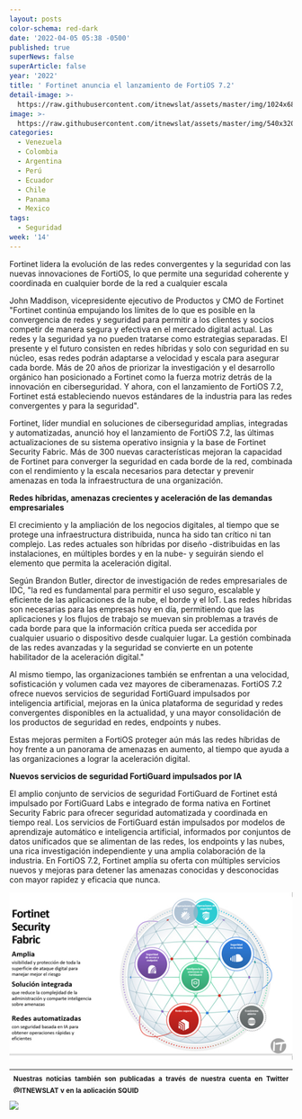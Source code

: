 ```yaml
---
layout: posts
color-schema: red-dark
date: '2022-04-05 05:38 -0500'
published: true
superNews: false
superArticle: false
year: '2022'
title: ' Fortinet anuncia el lanzamiento de FortiOS 7.2'
detail-image: >-
  https://raw.githubusercontent.com/itnewslat/assets/master/img/1024x680/fortinet-security-fabric-g.jpg
image: >-
  https://raw.githubusercontent.com/itnewslat/assets/master/img/540x320/fortinet-security-fabric-p.jpg
categories:
  - Venezuela
  - Colombia
  - Argentina
  - Perú
  - Ecuador
  - Chile
  - Panama
  - Mexico
tags:
  - Seguridad
week: '14'
---
```

Fortinet lidera la evolución de las redes convergentes y la seguridad con las nuevas innovaciones de FortiOS, lo que permite una seguridad coherente y coordinada en cualquier borde de la red a cualquier escala

John Maddison, vicepresidente ejecutivo de Productos y CMO de Fortinet
"Fortinet continúa empujando los límites de lo que es posible en la convergencia de redes y seguridad para permitir a los clientes y socios competir de manera segura y efectiva en el mercado digital actual. Las redes y la seguridad ya no pueden tratarse como estrategias separadas. El presente y el futuro consisten en redes híbridas y solo con seguridad en su núcleo, esas redes podrán adaptarse a velocidad y escala para asegurar cada borde. Más de 20 años de priorizar la investigación y el desarrollo orgánico han posicionado a Fortinet como la fuerza motriz detrás de la innovación en ciberseguridad. Y ahora, con el lanzamiento de FortiOS 7.2, Fortinet está estableciendo nuevos estándares de la industria para las redes convergentes y para la seguridad".
 
Fortinet, líder mundial en soluciones de ciberseguridad amplias, integradas y automatizadas, anunció hoy el lanzamiento de FortiOS 7.2, las últimas actualizaciones de su sistema operativo insignia y la base de Fortinet Security Fabric.  Más de 300 nuevas características mejoran la capacidad de Fortinet para converger la seguridad en cada borde de la red, combinada con el rendimiento y la escala necesarios para detectar y prevenir amenazas en toda la infraestructura de una organización.
 
**Redes híbridas, amenazas crecientes y aceleración de las demandas empresariales**

El crecimiento y la ampliación de los negocios digitales, al tiempo que se protege una infraestructura distribuida, nunca ha sido tan crítico ni tan complejo. Las redes actuales son híbridas por diseño -distribuidas en las instalaciones, en múltiples bordes y en la nube- y seguirán siendo el elemento que permita la aceleración digital.
 
Según Brandon Butler, director de investigación de redes empresariales de IDC, "la red es fundamental para permitir el uso seguro, escalable y eficiente de las aplicaciones de la nube, el borde y el IoT. Las redes híbridas son necesarias para las empresas hoy en día, permitiendo que las aplicaciones y los flujos de trabajo se muevan sin problemas a través de cada borde para que la información crítica pueda ser accedida por cualquier usuario o dispositivo desde cualquier lugar. La gestión combinada de las redes avanzadas y la seguridad se convierte en un potente habilitador de la aceleración digital."
 
Al mismo tiempo, las organizaciones también se enfrentan a una velocidad, sofisticación y volumen cada vez mayores de ciberamenazas. FortiOS 7.2 ofrece nuevos servicios de seguridad FortiGuard impulsados por inteligencia artificial, mejoras en la única plataforma de seguridad y redes convergentes disponibles en la actualidad, y una mayor consolidación de los productos de seguridad en redes, endpoints y nubes.
 
Estas mejoras permiten a FortiOS proteger aún más las redes híbridas de hoy frente a un panorama de amenazas en aumento, al tiempo que ayuda a las organizaciones a lograr la aceleración digital.
 
**Nuevos servicios de seguridad FortiGuard impulsados por IA**

El amplio conjunto de servicios de seguridad FortiGuard de Fortinet está impulsado por FortiGuard Labs e integrado de forma nativa en Fortinet Security Fabric para ofrecer seguridad automatizada y coordinada en tiempo real. Los servicios de FortiGuard están impulsados por modelos de aprendizaje automático e inteligencia artificial, informados por conjuntos de datos unificados que se alimentan de las redes, los endpoints y las nubes, una rica investigación independiente y una amplia colaboración de la industria. En FortiOS 7.2, Fortinet amplía su oferta con múltiples servicios nuevos y mejoras para detener las amenazas conocidas y desconocidas con mayor rapidez y eficacia que nunca.

![](https://raw.githubusercontent.com/itnewslat/assets/master/img/540x320/fortinet-security-fabric-p.jpg)

<table style="height: 42px;" width="569">
<tbody>
<tr>
<td style="text-align: justify;"><sub><strong>Nuestras noticias también son publicadas a través de nuestra cuenta en Twitter <a href="https://twitter.com/itnewslat?lang=es">@ITNEWSLAT</a> y en la aplicación <a href="https://squidapp.co/en/">SQUID</a></strong></sub></td>
</tr>
</tbody>
</table>

<img src="https://tracker.metricool.com/c3po.jpg?hash=56f88a41e39ab42c063cc51676587a04"/>